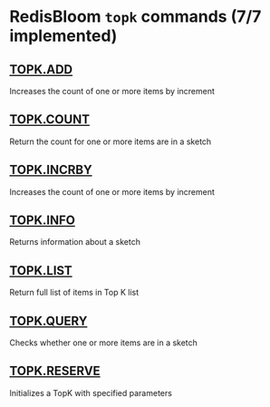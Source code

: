 # RedisBloom `topk` commands (7/7 implemented)

## [TOPK.ADD](https://redis.io/commands/topk.add/)

Increases the count of one or more items by increment

## [TOPK.COUNT](https://redis.io/commands/topk.count/)

Return the count for one or more items are in a sketch

## [TOPK.INCRBY](https://redis.io/commands/topk.incrby/)

Increases the count of one or more items by increment

## [TOPK.INFO](https://redis.io/commands/topk.info/)

Returns information about a sketch

## [TOPK.LIST](https://redis.io/commands/topk.list/)

Return full list of items in Top K list

## [TOPK.QUERY](https://redis.io/commands/topk.query/)

Checks whether one or more items are in a sketch

## [TOPK.RESERVE](https://redis.io/commands/topk.reserve/)

Initializes a TopK with specified parameters



